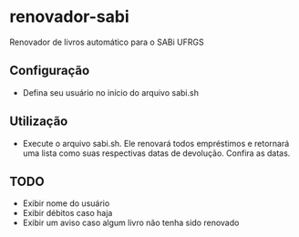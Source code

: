 renovador-sabi
==============

Renovador de livros automático para o SABi UFRGS

## Configuração
- Defina seu usuário no início do arquivo sabi.sh

## Utilização
- Execute o arquivo sabi.sh. Ele renovará todos empréstimos e retornará uma lista como suas respectivas datas de devolução. Confira as datas.

## TODO
- Exibir nome do usuário
- Exibir débitos caso haja
- Exibir um aviso caso algum livro não tenha sido renovado
